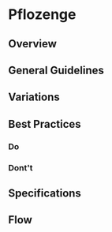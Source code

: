 # Pflozenge

## Overview

## General Guidelines

## Variations

## Best Practices

### Do

### Dont't

## Specifications

## Flow
